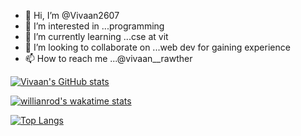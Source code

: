- 👋 Hi, I’m @Vivaan2607
- 👀 I’m interested in ...programming
- 🌱 I’m currently learning ...cse at vit
- 💞️ I’m looking to collaborate on ...web dev for gaining experience
- 📫 How to reach me ...@vivaan__rawther


[![Vivaan's GitHub stats](https://github-readme-stats.vercel.app/api?username=Vivaan2607&show_icons=true&theme=radical)](https://github.com/Vivaan2607/github-readme-stats)


[![willianrod's wakatime stats](https://github-readme-stats.vercel.app/api/wakatime?username=Vivaan2607&layout=compact)](https://github.com/Vivaan2607/github-readme-stats)

[![Top Langs](https://github-readme-stats.vercel.app/api/top-langs/?username=Vivaan2607&layout=compact)](https://github.com/Vivaan2607/github-readme-stats)

<!---
Vivaan2607/Vivaan2607 is a ✨ special ✨ repository because its `README.md` (this file) appears on your GitHub profile.
You can click the Preview link to take a look at your changes.
--->
